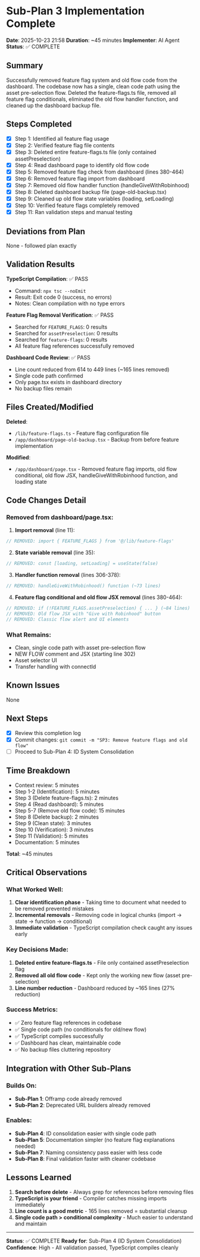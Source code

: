 # Sub-Plan 3 Implementation Complete

**Date**: 2025-10-23 21:58
**Duration**: ~45 minutes
**Implementer**: AI Agent
**Status**: ✅ COMPLETE

## Summary

Successfully removed feature flag system and old flow code from the dashboard. The codebase now has a single, clean code path using the asset pre-selection flow. Deleted the feature-flags.ts file, removed all feature flag conditionals, eliminated the old flow handler function, and cleaned up the dashboard backup file.

## Steps Completed

- [x] Step 1: Identified all feature flag usage
- [x] Step 2: Verified feature flag file contents
- [x] Step 3: Deleted entire feature-flags.ts file (only contained assetPreselection)
- [x] Step 4: Read dashboard page to identify old flow code
- [x] Step 5: Removed feature flag check from dashboard (lines 380-464)
- [x] Step 6: Removed feature flag import from dashboard
- [x] Step 7: Removed old flow handler function (handleGiveWithRobinhood)
- [x] Step 8: Deleted dashboard backup file (page-old-backup.tsx)
- [x] Step 9: Cleaned up old flow state variables (loading, setLoading)
- [x] Step 10: Verified feature flags completely removed
- [x] Step 11: Ran validation steps and manual testing

## Deviations from Plan

None - followed plan exactly

## Validation Results

**TypeScript Compilation**: ✅ PASS

- Command: `npx tsc --noEmit`
- Result: Exit code 0 (success, no errors)
- Notes: Clean compilation with no type errors

**Feature Flag Removal Verification**: ✅ PASS

- Searched for `FEATURE_FLAGS`: 0 results
- Searched for `assetPreselection`: 0 results
- Searched for `feature-flags`: 0 results
- All feature flag references successfully removed

**Dashboard Code Review**: ✅ PASS

- Line count reduced from 614 to 449 lines (~165 lines removed)
- Single code path confirmed
- Only page.tsx exists in dashboard directory
- No backup files remain

## Files Created/Modified

**Deleted**:

- `/lib/feature-flags.ts` - Feature flag configuration file
- `/app/dashboard/page-old-backup.tsx` - Backup from before feature implementation

**Modified**:

- `/app/dashboard/page.tsx` - Removed feature flag imports, old flow conditional, old flow JSX, handleGiveWithRobinhood function, and loading state

## Code Changes Detail

### Removed from dashboard/page.tsx:

1. **Import removal** (line 11):

```typescript
// REMOVED: import { FEATURE_FLAGS } from '@/lib/feature-flags'
```

2. **State variable removal** (line 35):

```typescript
// REMOVED: const [loading, setLoading] = useState(false)
```

3. **Handler function removal** (lines 306-378):

```typescript
// REMOVED: handleGiveWithRobinhood() function (~73 lines)
```

4. **Feature flag conditional and old flow JSX removal** (lines 380-464):

```typescript
// REMOVED: if (!FEATURE_FLAGS.assetPreselection) { ... } (~84 lines)
// REMOVED: Old flow JSX with "Give with Robinhood" button
// REMOVED: Classic flow alert and UI elements
```

### What Remains:

- Clean, single code path with asset pre-selection flow
- NEW FLOW comment and JSX (starting line 302)
- Asset selector UI
- Transfer handling with connectId

## Known Issues

None

## Next Steps

- [x] Review this completion log
- [x] Commit changes: `git commit -m "SP3: Remove feature flags and old flow"`
- [ ] Proceed to Sub-Plan 4: ID System Consolidation

## Time Breakdown

- Context review: 5 minutes
- Step 1-2 (Identification): 5 minutes
- Step 3 (Delete feature-flags.ts): 2 minutes
- Step 4 (Read dashboard): 5 minutes
- Step 5-7 (Remove old flow code): 15 minutes
- Step 8 (Delete backup): 2 minutes
- Step 9 (Clean state): 3 minutes
- Step 10 (Verification): 3 minutes
- Step 11 (Validation): 5 minutes
- Documentation: 5 minutes

**Total**: ~45 minutes

## Critical Observations

### What Worked Well:

1. **Clear identification phase** - Taking time to document what needed to be removed prevented mistakes
2. **Incremental removals** - Removing code in logical chunks (import → state → function → conditional)
3. **Immediate validation** - TypeScript compilation check caught any issues early

### Key Decisions Made:

1. **Deleted entire feature-flags.ts** - File only contained assetPreselection flag
2. **Removed all old flow code** - Kept only the working new flow (asset pre-selection)
3. **Line number reduction** - Dashboard reduced by ~165 lines (27% reduction)

### Success Metrics:

- ✅ Zero feature flag references in codebase
- ✅ Single code path (no conditionals for old/new flow)
- ✅ TypeScript compiles successfully
- ✅ Dashboard has clean, maintainable code
- ✅ No backup files cluttering repository

## Integration with Other Sub-Plans

### Builds On:

- **Sub-Plan 1**: Offramp code already removed
- **Sub-Plan 2**: Deprecated URL builders already removed

### Enables:

- **Sub-Plan 4**: ID consolidation easier with single code path
- **Sub-Plan 5**: Documentation simpler (no feature flag explanations needed)
- **Sub-Plan 7**: Naming consistency pass easier with less code
- **Sub-Plan 8**: Final validation faster with cleaner codebase

## Lessons Learned

1. **Search before delete** - Always grep for references before removing files
2. **TypeScript is your friend** - Compiler catches missing imports immediately
3. **Line count is a good metric** - 165 lines removed = substantial cleanup
4. **Single code path > conditional complexity** - Much easier to understand and maintain

---

**Status**: ✅ COMPLETE
**Ready for**: Sub-Plan 4 (ID System Consolidation)
**Confidence**: High - All validation passed, TypeScript compiles cleanly
